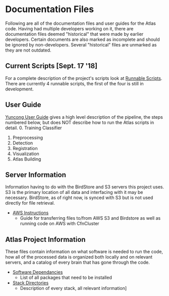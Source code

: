 # Documentation Files
 Following are all of the documentation files and user guides for the Atlas code. Having had multiple developers working on it, there are documentation files deemed "historical" that were made by earlier developers. Certain documents are also marked as incomplete and should be ignored by non-developers. Several "historical" files are unmarked as they are not outdated.
 
## Current Scripts [Sept. 17 '18]
For a complete description of the project's scripts look at [Runnable Scripts](running_scripts/README.md). There are currently 4 runnable scripts, the first of the four is still in development.

## User Guide
[Yuncong User Guide](User%20Manuals/UserGuide.md) gives a high level description of the pipeline, the steps numbered below, but does NOT describe how to run the Atlas scripts in detail.
 0. Training Classifier
 1. Preprocessing
 2. Detection
 3. Registration
 4. Visualization
 5. Atlas Building


## Server Information
Information having to do with the BirdStore and S3 servers this project uses. S3 is the primary location of all data and interfacing with it may be necessary. BirdStore, as of right now, is synced with S3 but is not used directly for file retrieval.
- [AWS Instructions](writeup/AWS_instruction.md)
  - Guide for transferring files to/from AWS S3 and Birdstore as well as running code on AWS with CfnCluster

## Atlas Project Information
These files contain information on what software is needed to run the code, how all of the processed data is organized both locally and on relevant servers, and a catalog of every brain that has gone through the code.
- [Software Dependancies](dependancies.md)
  - List of all packages that need to be installed 
- [Stack Directories](Brain_stack_directories.md)
  - Description of every stack, all relevant information]
